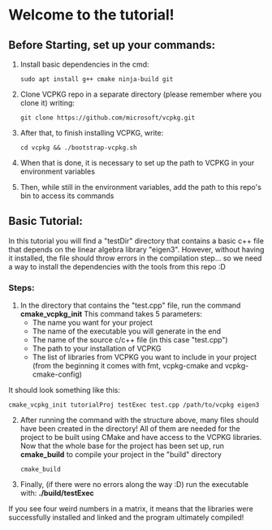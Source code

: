 # Welcome to the tutorial!

## Before Starting, set up your commands:
1. Install basic dependencies in the cmd: 

       sudo apt install g++ cmake ninja-build git

2. Clone VCPKG repo in a separate directory (please remember where you clone it) writing: 

       git clone https://github.com/microsoft/vcpkg.git 

3. After that, to finish installing VCPKG, write:

       cd vcpkg && ./bootstrap-vcpkg.sh

4. When that is done, it is necessary to set up the path to VCPKG in your environment variables
5. Then, while still in the environment variables, add the path to this repo's bin to access its commands

## Basic Tutorial:
In this tutorial you will find a "testDir" directory that contains a basic c++ file that depends on the linear algebra library "eigen3". However, without having it installed, the file should throw errors in the compilation step... so we need a way to install the dependencies with the tools from this repo :D

### Steps:
1. In the directory that contains the "test.cpp" file, run the command **cmake_vcpkg_init**
This command takes 5 parameters:
    - The name you want for your project
    - The name of the executable you will generate in the end
    - The name of the source c/c++ file (in this case "test.cpp")
    - The path to your installation of VCPKG
    - The list of libraries from VCPKG you want to include in your project (from the beginning it comes with fmt, vcpkg-cmake and vcpkg-cmake-config)

It should look something like this:

    cmake_vcpkg_init tutorialProj testExec test.cpp /path/to/vcpkg eigen3

2. After running the command with the structure above, many files should have been created in the directory! 
All of them are needed for the project to be built using CMake and have access to the VCPKG libraries.
Now that the whole base for the project has been set up, run **cmake_build** to compile your project in the "build" directory

       cmake_build

3. Finally, (if there were no errors along the way :D) run the executable with: **./build/testExec**

If you see four weird numbers in a matrix, it means that the libraries were successfully installed and linked and the program
ultimately compiled!



